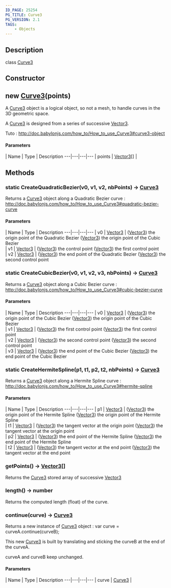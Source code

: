 ```yaml
---
ID_PAGE: 25254
PG_TITLE: Curve3
PG_VERSION: 2.1
TAGS:
    - Objects
---
```

## Description

class [Curve3](/classes/2.5/Curve3)



## Constructor

## new [Curve3](/classes/2.5/Curve3)(points)

A [Curve3](/classes/2.5/Curve3) object is a logical object, so not a mesh, to handle curves in the 3D geometric space.

A [Curve3](/classes/2.5/Curve3) is designed from a series of successive [Vector3](/classes/2.5/Vector3).

Tuto : http://doc.babylonjs.com/how_to/How_to_use_Curve3#curve3-object

#### Parameters
 | Name | Type | Description
---|---|---|---
 | points | [Vector3](/classes/2.5/Vector3)[] |     

## Methods

### static CreateQuadraticBezier(v0, v1, v2, nbPoints) &rarr; [Curve3](/classes/2.5/Curve3)

Returns a [Curve3](/classes/2.5/Curve3) object along a Quadratic Bezier curve : http://doc.babylonjs.com/how_to/How_to_use_Curve3#quadratic-bezier-curve

#### Parameters
 | Name | Type | Description
---|---|---|---
 | v0 | [Vector3](/classes/2.5/Vector3) |  ([Vector3](/classes/2.5/Vector3)) the origin point of the Quadratic Bezier  ([Vector3](/classes/2.5/Vector3)) the origin point of the Cubic Bezier   
 | v1 | [Vector3](/classes/2.5/Vector3) |  ([Vector3](/classes/2.5/Vector3)) the control point  ([Vector3](/classes/2.5/Vector3)) the first control point   
 | v2 | [Vector3](/classes/2.5/Vector3) |  ([Vector3](/classes/2.5/Vector3)) the end point of the Quadratic Bezier  ([Vector3](/classes/2.5/Vector3)) the second control point   
### static CreateCubicBezier(v0, v1, v2, v3, nbPoints) &rarr; [Curve3](/classes/2.5/Curve3)

Returns a [Curve3](/classes/2.5/Curve3) object along a Cubic Bezier curve : http://doc.babylonjs.com/how_to/How_to_use_Curve3#cubic-bezier-curve

#### Parameters
 | Name | Type | Description
---|---|---|---
 | v0 | [Vector3](/classes/2.5/Vector3) |  ([Vector3](/classes/2.5/Vector3)) the origin point of the Cubic Bezier  ([Vector3](/classes/2.5/Vector3)) the origin point of the Cubic Bezier   
 | v1 | [Vector3](/classes/2.5/Vector3) |  ([Vector3](/classes/2.5/Vector3)) the first control point  ([Vector3](/classes/2.5/Vector3)) the first control point   
 | v2 | [Vector3](/classes/2.5/Vector3) |  ([Vector3](/classes/2.5/Vector3)) the second control point  ([Vector3](/classes/2.5/Vector3)) the second control point   
 | v3 | [Vector3](/classes/2.5/Vector3) |  ([Vector3](/classes/2.5/Vector3)) the end point of the Cubic Bezier  ([Vector3](/classes/2.5/Vector3)) the end point of the Cubic Bezier   
### static CreateHermiteSpline(p1, t1, p2, t2, nbPoints) &rarr; [Curve3](/classes/2.5/Curve3)

Returns a [Curve3](/classes/2.5/Curve3) object along a Hermite Spline curve : http://doc.babylonjs.com/how_to/How_to_use_Curve3#hermite-spline

#### Parameters
 | Name | Type | Description
---|---|---|---
 | p1 | [Vector3](/classes/2.5/Vector3) |  ([Vector3](/classes/2.5/Vector3)) the origin point of the Hermite Spline  ([Vector3](/classes/2.5/Vector3)) the origin point of the Hermite Spline   
 | t1 | [Vector3](/classes/2.5/Vector3) |  ([Vector3](/classes/2.5/Vector3)) the tangent vector at the origin point  ([Vector3](/classes/2.5/Vector3)) the tangent vector at the origin point   
 | p2 | [Vector3](/classes/2.5/Vector3) |  ([Vector3](/classes/2.5/Vector3)) the end point of the Hermite Spline  ([Vector3](/classes/2.5/Vector3)) the end point of the Hermite Spline   
 | t2 | [Vector3](/classes/2.5/Vector3) |  ([Vector3](/classes/2.5/Vector3)) the tangent vector at the end point  ([Vector3](/classes/2.5/Vector3)) the tangent vector at the end point   
### getPoints() &rarr; [Vector3](/classes/2.5/Vector3)[]

Returns the [Curve3](/classes/2.5/Curve3) stored array of successive [Vector3](/classes/2.5/Vector3)
### length() &rarr; number

Returns the computed length (float) of the curve.
### continue(curve) &rarr; [Curve3](/classes/2.5/Curve3)

Returns a new instance of [Curve3](/classes/2.5/Curve3) object : var curve = curveA.continue(curveB);

This new [Curve3](/classes/2.5/Curve3) is built by translating and sticking the curveB at the end of the curveA.

curveA and curveB keep unchanged.

#### Parameters
 | Name | Type | Description
---|---|---|---
 | curve | [Curve3](/classes/2.5/Curve3) |     

